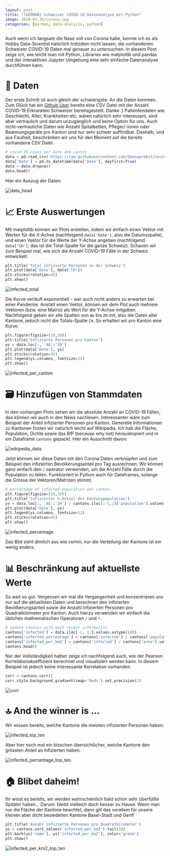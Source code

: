 ```yaml
---
layout: post
title: "[GERMAN] Schweizer COVID-19 Datenanalyse mit Python"
image: 2020-03-26/corona.jpg
categories: [german, data-analysis, python]
---
```


Auch wenn ich langsam die Nase voll von Corona habe, konnte ich es als Hobby Data-Scientist natürlich trotzdem nicht lassen, die vorhandenen Schweizer COVID-19 Daten mal genauer zu untersuchen. In diesem Post zeige ich, wie leicht man mit Python, Libraries wie matplotlib und pandas und der interaktiven Jupyter Umgebung eine sehr einfache Datenanalyse durchführen kann.

# 📜 Daten
Der erste Schritt ist auch gleich der schwierigste: An die Daten kommen.
Zum Glück hat ein [Github User](https://github.com/daenuprobst/covid19-cases-switzerland) bereits eine CSV Datei mit der Anzahl COVID-19 Erkrankten Schweizer bereitsgestellt. Danke :)
Patientendaten wie Geschlecht, Alter, Krankheiten etc. wären natürlich sehr interessant, sind aber vertraulich und darum unzugänglich und keine Option für uns.
Auch nicht-vertrauliche Daten wie Anzahl Spitalbetten, Pfleger/-innen oder Beatmungsgeräte pro Kanton sind nur sehr schwer auffindbar.
Deshalb, und aus Faulheit, beschränken wir uns für den Moment auf die bereits vorhandene CSV Datei.

```python
# covid-19 cases per date and canton
data = pd.read_csv('https://raw.githubusercontent.com/daenuprobst/covid19-cases-switzerland/master/covid19_cases_switzerland.csv')
data['Date'] = pd.to_datetime(data['Date'], dayfirst=True)
data = data.dropna()
data.head()
```

Hier ein Auszug der Daten:

![data_head](images/2020-03-26/data_head.jpg)

# 📈 Erste Auswertungen 
Mit matplotlib können wir Plots erstellen, indem wir einfach einen Vektor mit Werten für die X-Achse (nachfolgend `data['Date']`, also die Datumsspalte), und einen Vektor für die Werte der Y-Achse angeben (nachfolgend `data['CH']`, das ist die Total-Spalte für die ganze Schweiz). Schauen wir zum Beispiel mal, wie sich die Anzahl COVID-19 Fälle in der Schweiz entwickelt:

```python
plt.title('Total infizierte Personen in der Schweiz')
plt.plot(data['Date'], data['CH'])
plt.xticks(rotation=45)
plt.show()
```

![infected_total](images/2020-03-26/infected_total.jpg)

Die Kurve verläuft exponentiell - war auch nicht anders zu erwarten bei einer Pandemie.
Anstatt einen Vektor, können wir dem Plot auch mehrere Vektoren (bzw. eine Matrix) als Wert für die Y-Achse mitgeben. Nachfolgend geben wir alle Spalten von `AG` bis `ZH` mit, also die Daten aller Kantone, jedoch nicht die Totals-Spalte `CH`. So erhalten wir pro Kanton eine Kurve.

```python
plt.figure(figsize=(10,10))
plt.title('Infizierte Personen pro Kanton')
ys = data.loc[:, 'AG':'ZH']
plt.plot(data['Date'], ys)
plt.xticks(rotation=45)
plt.legend(ys.columns, fontsize=12)
plt.show()
```

![infected_per_canton](images/2020-03-26/infected_per_canton.jpg)

# 🗃️ Hinzufügen von Stammdaten
In den vorherigen Plots sehen wir die absolute Anzahl an COVID-19 Fällen, das können wir auch in den News nachlesen. Interessanter wäre zum Beispiel der Anteil infizierter Personen pro Kanton. Generelle Informationen zu Kantonen finden wir natürlich leicht auf Wikipedia. Ich hab die Fläche, Population, Dichte sowie das BIP (because why not) herauskopiert und in ein Dataframe `cantons` gepackt. Hier ein Ausschnitt davon:

![wikipedia_data](images/2020-03-26/wikipedia_data.jpg)

Jetzt können wir diese Daten mit den Corona Daten verknüpfen und zum Beispiel den infizierten Bevölkerungsanteil pro Tag ausrechnen. Wir können ganz einfach den `/` operator verwenden, um die Anzahl Fälle durch die Population zu teilen. Funktioniert in Python auch für Dataframes, solange die Grösse der Vektoren/Matrizen stimmt.

```python
# percentage of infected population per canton
plt.figure(figsize=(10,10))
plt.title('Infizierter %-Anteil der Kantonspopulation')
ys = data.loc[:, 'AG':'ZH'] / cantons.iloc[:-1,:]['population'].values*100 #iloc to remove the CH column
plt.plot(data['Date'], ys)
plt.legend(ys.columns, fontsize=12)
plt.xticks(rotation=45)
plt.show()
```

![infected_percentage](images/2020-03-26/infected_percentage.jpg)

Das Bild sieht ähnlich aus wie vorhin, nur die Verteilung der Kantone ist ein wenig anders. 

# 📊 Beschränkung auf aktuellste Werte
So weit so gut. Vergessen wir mal die Vergangenheit und konzentrieren uns nur auf die aktuellsten Daten und berechnen den infizierten Bevölkerungsanteil sowie die Anzahl infizierten Personen pro Quadratkilometer pro Kanton. Auch hierzu verwenden wir einfach die üblichen mathematischen Operatoren `/` und `*`.

```python
# update cantons with most recent information
cantons['infected'] = data.iloc[-1, 1:].values.astype(int)
cantons['infected_percentage'] = cantons['infected'] / cantons['population'].values*100
cantons['infected_per_km2'] = cantons['infected'] / cantons['area'].values
cantons.head()
```

Nur der Vollständigkeit halber zeige ich nachfolgend auch, wie der Pearson Korrelationskoeffizient berechnet und visualisiert werden kann. In diesem Beispiel ist jedoch keine interessante Korrelation vorhanden.

```python
corr = cantons.corr()
corr.style.background_gradient(cmap='Reds').set_precision(2)
```

![corr](images/2020-03-26/corr.jpg)

# 🔝 And the winner is ...

Wir wissen bereits, welche Kantone die meisten infizierten Personen haben:

![infected_top_ten](images/2020-03-26/infected_top_ten.jpg)

Aber hier noch mal ein bisschen übersichtlicher, welche Kantone den grössten *Anteil* an Infizierten haben:

![infected_percentage_top_ten](images/2020-03-26/infected_percentage_top_ten.jpg)

# 🏠 Blibet daheim!
Ihr wisst es bereits, wir werden wahrscheinlich bald schon sehr überfüllte Spitäler haben... Darum: bleibt vielleich doch besser zu Hause. Wenn man nur die Fläche der Kantone beachtet, dann gilt das vorallem für unsere kleinen aber dicht besiedelten Kantone Basel-Stadt und Genf!

```python
plt.title('Anzahl infizierte Personen pro Quadratkilometer')
ys = cantons.sort_values('infected_per_km2').tail(10)
plt.barh(ys['name'], ys['infected_per_km2'], color='green')
plt.show()
```

![infected_per_km2_top_ten](images/2020-03-26/infected_per_km2_top_ten.jpg)

